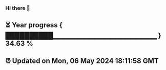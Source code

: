 ### Hi there 👋
⏳ Year progress { ██████████▁▁▁▁▁▁▁▁▁▁▁▁▁▁▁▁▁▁▁▁ } 34.63 %
---
⏰ Updated on Mon, 06 May 2024 18:11:58 GMT
---
